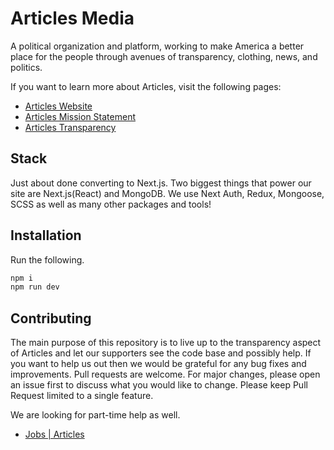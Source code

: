 # Articles Media

A political organization and platform, working to make America a better place for the people through avenues of transparency, clothing, news, and politics.

If you want to learn more about Articles, visit the following pages:

- [Articles Website](https://articles.media/)
- [Articles Mission Statement](https://articles.media/mission)
- [Articles Transparency](https://articles.media/transparency)

## Stack

Just about done converting to Next.js. Two biggest things that power our site are Next.js(React) and MongoDB. We use Next Auth, Redux, Mongoose, SCSS as well as many other packages and tools!

## Installation

Run the following.

```bash
npm i
npm run dev
```

## Contributing
The main purpose of this repository is to live up to the transparency aspect of Articles and let our supporters see the code base and possibly help. If you want to help us out then we would be grateful for any bug fixes and improvements. Pull requests are welcome. For major changes, please open an issue first to discuss what you would like to change. Please keep Pull Request limited to a single feature.

We are looking for part-time help as well.

- [Jobs | Articles](https://articles.media/community/jobs)